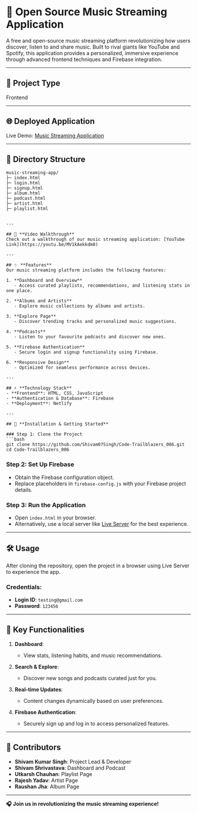 
# 🎵 Open Source Music Streaming Application  

A free and open-source music streaming platform revolutionizing how users discover, listen to and share music. Built to rival giants like YouTube and Spotify, this application provides a personalized, immersive experience through advanced frontend techniques and Firebase integration.  

---

## 🎯 **Project Type**  
Frontend  

---

## 🌐 **Deployed Application**  
Live Demo: [Music Streaming Application](https://newsonicsargam.netlify.app/login.html)  

---

## 📂 **Directory Structure**  
```
music-streaming-app/
├─ index.html
├─ login.html
├─ signup.html
├─ album.html
├─ podcast.html
├─ artist.html
├─ playlist.html
 

---

## 🎥 **Video Walkthrough**  
Check out a walkthrough of our music streaming application: [YouTube Link](https://youtu.be/MV1kAekkdm0)  

---

## ✨ **Features**  
Our music streaming platform includes the following features:  

1. **Dashboard and Overview**  
   - Access curated playlists, recommendations, and listening stats in one place.  

2. **Albums and Artists**  
   - Explore music collections by albums and artists.  

3. **Explore Page**  
   - Discover trending tracks and personalized music suggestions.  

4. **Podcasts**  
   - Listen to your favourite podcasts and discover new ones.  

5. **Firebase Authentication**  
   - Secure login and signup functionality using Firebase.  

6. **Responsive Design**  
   - Optimized for seamless performance across devices.  

---

## ⚡ **Technology Stack**  
- **Frontend**: HTML, CSS, JavaScript  
- **Authentication & Database**: Firebase  
- **Deployment**: Netlify  

---

## 📜 **Installation & Getting Started**  

### Step 1: Clone the Project  
```bash  
git clone https://github.com/Shivam07Singh/Code-Trailblazers_006.git  
cd Code-Trailblazers_006
```  

### Step 2: Set Up Firebase  
- Obtain the Firebase configuration object.  
- Replace placeholders in `firebase-config.js` with your Firebase project details.  

### Step 3: Run the Application  
- Open `index.html` in your browser.  
- Alternatively, use a local server like [Live Server](https://marketplace.visualstudio.com/items?itemName=ritwickdey.LiveServer) for the best experience.  

---

## 🛠 **Usage**  
After cloning the repository, open the project in a browser using Live Server to experience the app.  

### Credentials:  
- **Login ID**: `testing@gmail.com`  
- **Password**: `123456`  

---

## 🌟 **Key Functionalities**  

1. **Dashboard**:  
   - View stats, listening habits, and music recommendations.  

2. **Search & Explore**:  
   - Discover new songs and podcasts curated just for you.  

3. **Real-time Updates**:  
   - Content changes dynamically based on user preferences.  

4. **Firebase Authentication**:  
   - Securely sign up and log in to access personalized features.  

---

## 🤝 **Contributors**  

- **Shivam Kumar Singh**: Project Lead & Developer  
- **Shivam Shrivastava**: Dashboard and Podcast
- **Utkarsh Chauhan**: Playlist Page
- **Rajesh Yadav**: Artist Page
- **Raushan Jha**: Album Page

---

**🎧 Join us in revolutionizing the music streaming experience!**  
